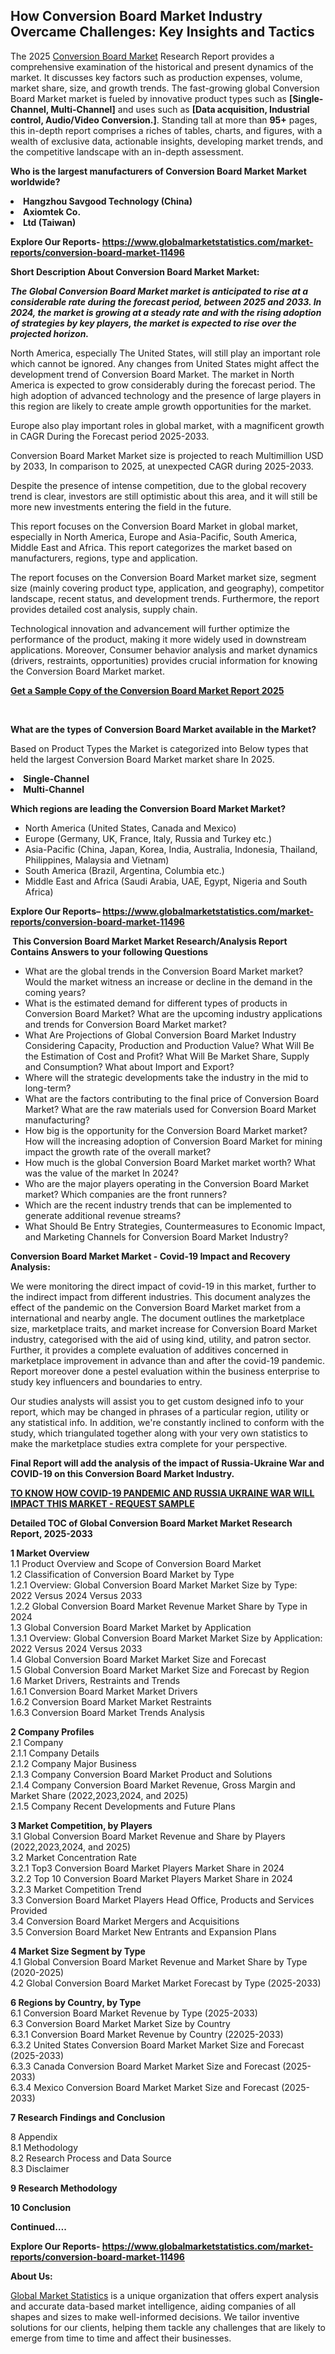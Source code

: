 <h2><strong>How Conversion Board Market Industry Overcame Challenges: Key Insights and Tactics</strong></h2><p>The 2025 <a href="https://www.globalmarketstatistics.com/market-reports/conversion-board-market-11496">Conversion Board Market</a> Research Report provides a comprehensive examination of the historical and present dynamics of the market. It discusses key factors such as production expenses, volume, market share, size, and growth trends. The fast-growing global Conversion Board Market market is fueled by innovative product types such as <strong>[Single-Channel, Multi-Channel]</strong> and uses such as <strong>[Data acquisition, Industrial control, Audio/Video Conversion.]</strong>. Standing tall at more than <strong>95+</strong> pages, this in-depth report comprises a riches of tables, charts, and figures, with a wealth of exclusive data, actionable insights, developing market trends, and the competitive landscape with an in-depth assessment.</p><p><strong>Who is the largest manufacturers of Conversion Board Market Market worldwide?</strong></p><p><strong><li>Hangzhou Savgood Technology (China)<li>Axiomtek Co.<li>Ltd (Taiwan)</strong></p><p><strong>Explore Our Reports-&nbsp;<a href="https://wordhtml.com/">https://www.globalmarketstatistics.com/market-reports/conversion-board-market-11496</a></strong></p><p><strong>Short Description About Conversion Board Market Market:</strong></p><p><strong><em>The Global Conversion Board Market market is anticipated to rise at a considerable rate during the forecast period, between 2025 and 2033. In 2024, the market is growing at a steady rate and with the rising adoption of strategies by key players, the market is expected to rise over the projected horizon.</em></strong></p><p>North America, especially The United States, will still play an important role which cannot be ignored. Any changes from United States might affect the development trend of Conversion Board Market. The market in North America is expected to grow considerably during the forecast period. The high adoption of advanced technology and the presence of large players in this region are likely to create ample growth opportunities for the market.</p><p>Europe also play important roles in global market, with a magnificent growth in CAGR During the Forecast period 2025-2033.</p><p>Conversion Board Market Market size is projected to reach Multimillion USD by 2033, In comparison to 2025, at unexpected CAGR during 2025-2033.</p><p>Despite the presence of intense competition, due to the global recovery trend is clear, investors are still optimistic about this area, and it will still be more new investments entering the field in the future.</p><p>This report focuses on the Conversion Board Market in global market, especially in North America, Europe and Asia-Pacific, South America, Middle East and Africa. This report categorizes the market based on manufacturers, regions, type and application.</p><p>The report focuses on the Conversion Board Market market size, segment size (mainly covering product type, application, and geography), competitor landscape, recent status, and development trends. Furthermore, the report provides detailed cost analysis, supply chain.</p><p>Technological innovation and advancement will further optimize the performance of the product, making it more widely used in downstream applications. Moreover, Consumer behavior analysis and market dynamics (drivers, restraints, opportunities) provides crucial information for knowing the Conversion Board Market market.</p><p><strong><a href="https://www.globalmarketstatistics.com/market-reports/conversion-board-market-11496">Get a Sample Copy of the Conversion Board Market Report 2025</a></strong></p><p>&nbsp;</p><p><strong>What are the types of Conversion Board Market available in the Market?</strong></p><p>Based on Product Types the Market is categorized into Below types that held the largest Conversion Board Market market share In 2025.</p><p><strong><li>Single-Channel<li>Multi-Channel</strong></p><p><strong>Which regions are leading the Conversion Board Market Market?</strong></p><ul><li>North America (United States, Canada and Mexico)</li><li>Europe (Germany, UK, France, Italy, Russia and Turkey etc.)</li><li>Asia-Pacific (China, Japan, Korea, India, Australia, Indonesia, Thailand, Philippines, Malaysia and Vietnam)</li><li>South America (Brazil, Argentina, Columbia etc.)</li><li>Middle East and Africa (Saudi Arabia, UAE, Egypt, Nigeria and South Africa)</li></ul><p><strong>Explore Our Reports&ndash;&nbsp;<a href="https://www.globalmarketstatistics.com/market-reports/conversion-board-market-11496">https://www.globalmarketstatistics.com/market-reports/conversion-board-market-11496</a></strong></p><p><strong>&nbsp;This Conversion Board Market Market Research/Analysis Report Contains Answers to your following Questions</strong></p><ul><li>What are the global trends in the Conversion Board Market market? Would the market witness an increase or decline in the demand in the coming years?</li><li>What is the estimated demand for different types of products in Conversion Board Market? What are the upcoming industry applications and trends for Conversion Board Market market?</li><li>What Are Projections of Global Conversion Board Market Industry Considering Capacity, Production and Production Value? What Will Be the Estimation of Cost and Profit? What Will Be Market Share, Supply and Consumption? What about Import and Export?</li><li>Where will the strategic developments take the industry in the mid to long-term?</li><li>What are the factors contributing to the final price of Conversion Board Market? What are the raw materials used for Conversion Board Market manufacturing?</li><li>How big is the opportunity for the Conversion Board Market market? How will the increasing adoption of Conversion Board Market for mining impact the growth rate of the overall market?</li><li>How much is the global Conversion Board Market market worth? What was the value of the market In 2024?</li><li>Who are the major players operating in the Conversion Board Market market? Which companies are the front runners?</li><li>Which are the recent industry trends that can be implemented to generate additional revenue streams?</li><li>What Should Be Entry Strategies, Countermeasures to Economic Impact, and Marketing Channels for Conversion Board Market Industry?</li></ul><p><strong>Conversion Board Market Market - Covid-19 Impact and Recovery Analysis:</strong></p><p>We were monitoring the direct impact of covid-19 in this market, further to the indirect impact from different industries. This document analyzes the effect of the pandemic on the Conversion Board Market market from a international and nearby angle. The document outlines the marketplace size, marketplace traits, and market increase for Conversion Board Market industry, categorised with the aid of using kind, utility, and patron sector. Further, it provides a complete evaluation of additives concerned in marketplace improvement in advance than and after the covid-19 pandemic. Report moreover done a pestel evaluation within the business enterprise to study key influencers and boundaries to entry.</p><p>Our studies analysts will assist you to get custom designed info to your report, which may be changed in phrases of a particular region, utility or any statistical info. In addition, we're constantly inclined to conform with the study, which triangulated together along with your very own statistics to make the marketplace studies extra complete for your perspective.</p><p><strong>Final Report will add the analysis of the impact of Russia-Ukraine War and COVID-19 on this Conversion Board Market Industry.</strong></p><p><strong><a href="https://www.globalmarketstatistics.com/market-reports/conversion-board-market-11496">TO KNOW HOW COVID-19 PANDEMIC AND RUSSIA UKRAINE WAR WILL IMPACT THIS MARKET - REQUEST SAMPLE</a></strong></p><p><strong>Detailed TOC of Global Conversion Board Market Market Research Report, 2025-2033</strong></p><p><strong>1 Market Overview</strong><br /> 1.1 Product Overview and Scope of Conversion Board Market<br /> 1.2 Classification of Conversion Board Market by Type<br /> 1.2.1 Overview: Global Conversion Board Market Market Size by Type: 2022&nbsp;Versus 2024 Versus 2033<br /> 1.2.2 Global Conversion Board Market Revenue Market Share by Type in 2024<br /> 1.3 Global Conversion Board Market Market by Application<br /> 1.3.1 Overview: Global Conversion Board Market Market Size by Application: 2022&nbsp;Versus 2024 Versus 2033<br /> 1.4 Global Conversion Board Market Market Size and Forecast<br /> 1.5 Global Conversion Board Market Market Size and Forecast by Region<br /> 1.6 Market Drivers, Restraints and Trends<br /> 1.6.1 Conversion Board Market Market Drivers<br /> 1.6.2 Conversion Board Market Market Restraints<br /> 1.6.3 Conversion Board Market Trends Analysis</p><p><strong>2 Company Profiles</strong><br /> 2.1 Company<br /> 2.1.1 Company Details<br /> 2.1.2 Company Major Business<br /> 2.1.3 Company Conversion Board Market Product and Solutions<br /> 2.1.4 Company Conversion Board Market Revenue, Gross Margin and Market Share (2022,2023,2024, and 2025)<br /> 2.1.5 Company Recent Developments and Future Plans</p><p><strong>3 Market Competition, by Players</strong><br /> 3.1 Global Conversion Board Market Revenue and Share by Players (2022,2023,2024, and 2025)<br /> 3.2 Market Concentration Rate<br /> 3.2.1 Top3 Conversion Board Market Players Market Share in 2024<br /> 3.2.2 Top 10 Conversion Board Market Players Market Share in 2024<br /> 3.2.3 Market Competition Trend<br /> 3.3 Conversion Board Market Players Head Office, Products and Services Provided<br /> 3.4 Conversion Board Market Mergers and Acquisitions<br /> 3.5 Conversion Board Market New Entrants and Expansion Plans</p><p><strong>4 Market Size Segment by Type</strong><br /> 4.1 Global Conversion Board Market Revenue and Market Share by Type (2020-2025)<br /> 4.2 Global Conversion Board Market Market Forecast by Type (2025-2033)</p><p><strong>6 Regions by Country, by Type</strong><br /> 6.1 Conversion Board Market Revenue by Type (2025-2033)<br /> 6.3 Conversion Board Market Market Size by Country<br /> 6.3.1 Conversion Board Market Revenue by Country (22025-2033)<br /> 6.3.2 United States Conversion Board Market Market Size and Forecast (2025-2033)<br /> 6.3.3 Canada Conversion Board Market Market Size and Forecast (2025-2033)<br /> 6.3.4 Mexico Conversion Board Market Market Size and Forecast (2025-2033)</p><p><strong>7 Research Findings and Conclusion</strong></p><p>8 Appendix<br /> 8.1 Methodology<br /> 8.2 Research Process and Data Source<br /> 8.3 Disclaimer</p><p><strong>9 Research Methodology</strong></p><p><strong>10 Conclusion</strong></p><p><strong>Continued&hellip;.</strong></p><p><strong>Explore Our Reports-&nbsp;<a href="Conversion Board Market">https://www.globalmarketstatistics.com/market-reports/conversion-board-market-11496</a></strong></p><p><strong>About Us:</strong></p><p><a href="https://www.globalmarketstatistics.com/">Global Market Statistics</a>&nbsp;is a unique organization that offers expert analysis and accurate data-based market intelligence, aiding companies of all shapes and sizes to make well-informed decisions. We tailor inventive solutions for our clients, helping them tackle any challenges that are likely to emerge from time to time and affect their businesses.</p><p>&nbsp;</p>
